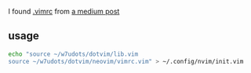 I found [.vimrc](https://gist.github.com/HansPinckaers/6ddcc534aef531fef897fba985d31258) from [a medium post](https://medium.com/@hanspinckaers/setting-up-vim-as-an-ide-for-python-773722142d1d)

## usage
```bash
echo "source ~/w7udots/dotvim/lib.vim
source ~/w7udots/dotvim/neovim/vimrc.vim" > ~/.config/nvim/init.vim
```
